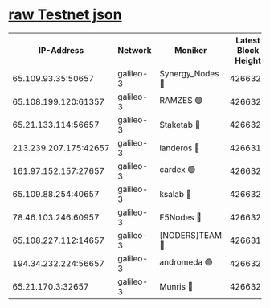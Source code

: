 [raw Testnet json](https://rpc-check.androt.stavr.tech/androt/rpcandrot_result.json)
=

<table><tr><th>IP-Address</th><th>Network</th><th>Moniker</th><th>Latest Block Height</th><th>Earliest Block Height</th><th>Catching Up</th><th>Tx Index</th><th>Voting Power</th><th>Scan Time</th></tr><tr><td>65.109.93.35:50657</td><td>galileo-3</td><td>Synergy_Nodes 🔴</td><td>4266323</td><td>0</td><td>False</td><td>on</td><td>960602</td><td>2023-12-17T16:25:43.606096379UTC</td></tr><tr><td>65.108.199.120:61357</td><td>galileo-3</td><td>RAMZES 🟢</td><td>4266321</td><td>1</td><td>False</td><td>on</td><td>0</td><td>2023-12-17T16:25:28.421833386UTC</td></tr><tr><td>65.21.133.114:56657</td><td>galileo-3</td><td>Staketab 🔴</td><td>4266323</td><td>90001</td><td>False</td><td>on</td><td>2</td><td>2023-12-17T16:25:44.580773338UTC</td></tr><tr><td>213.239.207.175:42657</td><td>galileo-3</td><td>landeros 🔴</td><td>4266319</td><td>2642001</td><td>False</td><td>on</td><td>72</td><td>2023-12-17T16:25:16.144199419UTC</td></tr><tr><td>161.97.152.157:27657</td><td>galileo-3</td><td>cardex 🟢</td><td>4266323</td><td>2945323</td><td>False</td><td>on</td><td>0</td><td>2023-12-17T16:25:43.935309158UTC</td></tr><tr><td>65.109.88.254:40657</td><td>galileo-3</td><td>ksalab 🔴</td><td>4266320</td><td>3000356</td><td>False</td><td>on</td><td>31933</td><td>2023-12-17T16:25:23.926811461UTC</td></tr><tr><td>78.46.103.246:60957</td><td>galileo-3</td><td>F5Nodes 🔴</td><td>4266323</td><td>3057001</td><td>False</td><td>off</td><td>24</td><td>2023-12-17T16:25:44.204773164UTC</td></tr><tr><td>65.108.227.112:14657</td><td>galileo-3</td><td>[NODERS]TEAM 🔴</td><td>4266319</td><td>3176323</td><td>False</td><td>on</td><td>959621</td><td>2023-12-17T16:25:16.609215751UTC</td></tr><tr><td>194.34.232.224:56657</td><td>galileo-3</td><td>andromeda 🟢</td><td>4266320</td><td>4166320</td><td>False</td><td>off</td><td>0</td><td>2023-12-17T16:25:23.572764747UTC</td></tr><tr><td>65.21.170.3:32657</td><td>galileo-3</td><td>Munris 🔴</td><td>4266322</td><td>4166322</td><td>False</td><td>off</td><td>414</td><td>2023-12-17T16:25:35.019111232UTC</td></tr></table>

